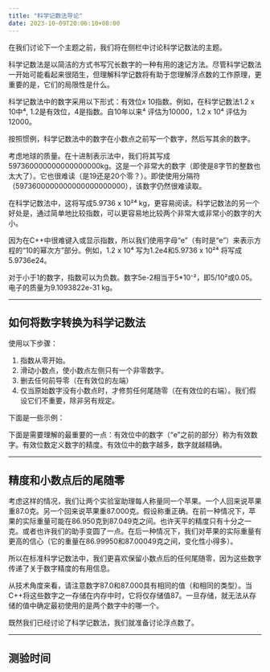 ```yaml
---
title: "科学记数法导论"
date: 2023-10-09T20:06:10+08:00
---
```


在我们讨论下一个主题之前，我们将在侧栏中讨论科学记数法的主题。

科学记数法是以简洁的方式书写冗长数字的一种有用的速记方法。尽管科学记数法一开始可能看起来很陌生，但理解科学记数将有助于您理解浮点数的工作原理，更重要的是，它们的局限性是什么。

科学记数法中的数字采用以下形式：有效位x 10指数。例如，在科学记数法1.2 x 10中⁴, 1.2是有效位，4是指数。自10年以来⁴ 评估为10000，1.2 x 10⁴ 评估为12000。

按照惯例，科学记数法中的数字在小数点之前写一个数字，然后写其余的数字。

考虑地球的质量。在十进制表示法中，我们将其写成597360000000000000000kg。这是一个非常大的数字（即使是8字节的整数也太大了）。它也很难读（是19还是20个零？）。即使使用分隔符（5973600000000000000000000），该数字仍然很难读取。

在科学记数法中，这将写成5.9736 x 10²⁴ kg，更容易阅读。科学记数法的另一个好处是，通过简单地比较指数，可以更容易地比较两个非常大或非常小的数字的大小。

因为在C++中很难键入或显示指数，所以我们使用字母“e”（有时是“e”）来表示方程的“10的幂次方”部分。例如，1.2 x 10⁴ 写为1.2e4和5.9736 x 10²⁴ 将写成5.9736e24。

对于小于1的数字，指数可以为负数。数字5e-2相当于5*10⁻²，即5/10²或0.05。电子的质量为9.1093822e-31 kg。

***
## 如何将数字转换为科学记数法

使用以下步骤：

1. 指数从零开始。
2. 滑动小数点，使小数点左侧只有一个非零数字。
3. 删去任何前导零（在有效位的左端）
4. 仅当原始数字没有小数点时，才修剪任何尾随零（在有效位的右端）。我们假设它们不重要，除非另有规定。


下面是一些示例：

下面是需要理解的最重要的一点：有效位中的数字（“e”之前的部分）称为有效数字。有效位数定义数字的精度。有效位中的数字越多，数字就越精确。

***
## 精度和小数点后的尾随零

考虑这样的情况，我们让两个实验室助理每人称量同一个苹果。一个人回来说苹果重87.0克。另一个回来说苹果重87.000克。假设称重正确。在前一种情况下，苹果的实际重量可能在86.950克到87.049克之间。也许天平的精度只有十分之一克。或者也许我们的助手变圆了一点。在后一种情况下，我们对苹果的实际重量有更高的信心（它的重量在86.99950和87.00049克之间，变化性小得多）。

所以在标准科学记数法中，我们更喜欢保留小数点后的任何尾随零，因为这些数字传递了关于数字精度的有用信息。

从技术角度来看，请注意数字87.0和87.000具有相同的值（和相同的类型）。当C++将这些数字之一存储在内存中时，它将仅存储值87。一旦存储，就无法从存储的值中确定最初使用的是两个数字中的哪一个。

既然我们已经讨论了科学记数法，我们就准备讨论浮点数了。

***
## 测验时间

